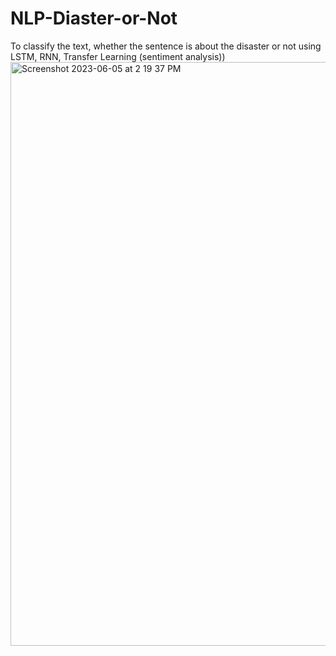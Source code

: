 # NLP-Diaster-or-Not
To classify the text, whether the sentence is about the disaster or not using LSTM, RNN, Transfer Learning (sentiment analysis))
<img width="934" alt="Screenshot 2023-06-05 at 2 19 37 PM" src="https://github.com/mksowmeya/NLP-Diaster-or-Not/assets/51466866/31175155-3551-4b6a-beed-0aa6d9843b7f">
